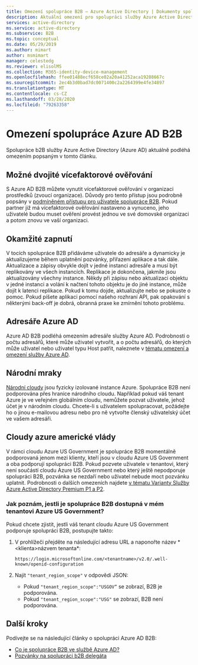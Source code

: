 ```yaml
---
title: Omezení spolupráce B2B – Azure Active Directory | Dokumenty společnosti Microsoft
description: Aktuální omezení pro spolupráci služby Azure Active Directory B2B
services: active-directory
ms.service: active-directory
ms.subservice: B2B
ms.topic: conceptual
ms.date: 05/29/2019
ms.author: mimart
author: msmimart
manager: celestedg
ms.reviewer: elisolMS
ms.collection: M365-identity-device-management
ms.openlocfilehash: ffee01488ecf658ce02a20a41252aca19288667c
ms.sourcegitcommit: 2ec4b3d0bad7dc0071400c2a2264399e4fe34897
ms.translationtype: MT
ms.contentlocale: cs-CZ
ms.lasthandoff: 03/28/2020
ms.locfileid: "79263358"
---
```

# <a name="limitations-of-azure-ad-b2b-collaboration"></a>Omezení spolupráce Azure AD B2B
Spolupráce b2B služby Azure Active Directory (Azure AD) aktuálně podléhá omezením popsaným v tomto článku.

## <a name="possible-double-multi-factor-authentication"></a>Možné dvojité vícefaktorové ověřování
S Azure AD B2B můžete vynutit vícefaktorové ověřování v organizaci prostředků (zvoucí organizace). Důvody pro tento přístup jsou podrobně popsány v [podmíněném přístupu pro uživatele spolupráce B2B](conditional-access.md). Pokud partner již má vícefaktorové ověřování nastaveno a vynuceno, jeho uživatelé budou muset ověření provést jednou ve své domovské organizaci a potom znovu ve vaší organizaci.

## <a name="instant-on"></a>Okamžité zapnutí
V tocích spolupráce B2B přidáváme uživatele do adresáře a dynamicky je aktualizujeme během uplatnění pozvánky, přiřazení aplikace a tak dále. Aktualizace a zápisy obvykle dojít v jedné instanci adresáře a musí být replikovány ve všech instancích. Replikace je dokončena, jakmile jsou aktualizovány všechny instance. Někdy při zápisu nebo aktualizaci objektu v jedné instanci a volání k načtení tohoto objektu je do jiné instance, může dojít k latenci replikace. Pokud k tomu dojde, aktualizujte nebo se pokuste o pomoc. Pokud píšete aplikaci pomocí našeho rozhraní API, pak opakování s některými back-off je dobrá, obranná praxe ke zmírnění tohoto problému.

## <a name="azure-ad-directories"></a>Adresáře Azure AD
Azure AD B2B podléhá omezením adresáře služby Azure AD. Podrobnosti o počtu adresářů, které může uživatel vytvořit, a o počtu adresářů, do kterých může uživatel nebo uživatel typu Host patřit, naleznete v [tématu omezení a omezení služby Azure AD](https://docs.microsoft.com/azure/active-directory/users-groups-roles/directory-service-limits-restrictions).

## <a name="national-clouds"></a>Národní mraky
[Národní cloudy](https://docs.microsoft.com/azure/active-directory/develop/authentication-national-cloud) jsou fyzicky izolované instance Azure. Spolupráce B2B není podporována přes hranice národního cloudu. Například pokud váš tenant Azure je ve veřejném globálním cloudu, nemůžete pozvat uživatele, jehož účet je v národním cloudu. Chcete-li s uživatelem spolupracovat, požádejte ho o jinou e-mailovou adresu nebo pro ně vytvořte členský uživatelský účet ve vašem adresáři.

## <a name="azure-us-government-clouds"></a>Cloudy azure americké vlády
V rámci cloudu Azure US Government je spolupráce B2B momentálně podporovaná jenom mezi klienty, kteří jsou v cloudu Azure US Government a oba podporují spolupráci B2B. Pokud pozvete uživatele v tenantovi, který není součástí cloudu Azure US Government nebo který ještě nepodporuje spolupráci B2B, pozvánka se nezdaří nebo uživatel nebude moct pozvánku uplatnit. Podrobnosti o dalších omezeních najdete [v tématu Varianty Služby Azure Active Directory Premium P1 a P2](https://docs.microsoft.com/azure/azure-government/documentation-government-services-securityandidentity#azure-active-directory-premium-p1-and-p2).

### <a name="how-can-i-tell-if-b2b-collaboration-is-available-in-my-azure-us-government-tenant"></a>Jak poznám, jestli je spolupráce B2B dostupná v mém tenantovi Azure US Government?
Pokud chcete zjistit, jestli váš tenant cloudu Azure US Government podporuje spolupráci B2B, postupujte takto:

1. V prohlížeči přejděte na následující adresu URL a naponořte název * &lt;klienta&gt;názvem tenanta*:

   `https://login.microsoftonline.com/<tenantname>/v2.0/.well-known/openid-configuration`

2. Najít `"tenant_region_scope"` v odpovědi JSON:

   - Pokud `"tenant_region_scope":"USGOV”` se zobrazí, B2B je podporována.
   - Pokud `"tenant_region_scope":"USG"` se zobrazí, B2B není podporována.

## <a name="next-steps"></a>Další kroky

Podívejte se na následující články o spolupráci Azure AD B2B:

- [Co je spolupráce B2B ve službě Azure AD?](what-is-b2b.md)
- [Pozvánky na spolupráci b2B delegáta](delegate-invitations.md)

